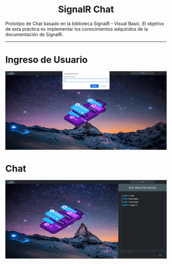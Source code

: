 <h1 align="center">SignalR Chat</h1>

Prototipo de Chat basado en la biblioteca SignalR - Visual Basic. El objetivo de esta práctica es implementar los conocimientos adquiridos de la documentación de SignalR.
<hr>



# Ingreso de Usuario
![Parte1](https://github.com/ApidriuC/SignalR_Chat/blob/master/Captura.PNG)

# Chat
![Parte2](https://github.com/ApidriuC/SignalR_Chat/blob/master/Captura1.PNG)
